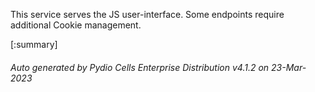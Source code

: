 






This service serves the JS user-interface. Some endpoints require additional Cookie management.

[:summary]

###### Auto generated by Pydio Cells Enterprise Distribution v4.1.2 on 23-Mar-2023
